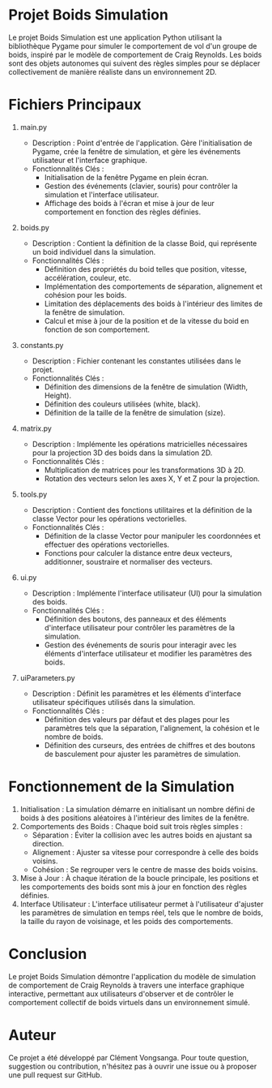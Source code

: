 # Projet Boids Simulation
Le projet Boids Simulation est une application Python utilisant la bibliothèque Pygame pour simuler le comportement de vol d'un groupe de boids, inspiré par le modèle de comportement de Craig Reynolds. Les boids sont des objets autonomes qui suivent des règles simples pour se déplacer collectivement de manière réaliste dans un environnement 2D.

# Fichiers Principaux
1. main.py
    - Description : Point d'entrée de l'application. Gère l'initialisation de Pygame, crée la fenêtre de simulation, et gère les événements utilisateur et l'interface graphique.
    - Fonctionnalités Clés :
        - Initialisation de la fenêtre Pygame en plein écran.
        - Gestion des événements (clavier, souris) pour contrôler la simulation et l'interface utilisateur.
        - Affichage des boids à l'écran et mise à jour de leur comportement en fonction des règles définies.

2. boids.py
    - Description : Contient la définition de la classe Boid, qui représente un boid individuel dans la simulation.
    - Fonctionnalités Clés :
        - Définition des propriétés du boid telles que position, vitesse, accélération, couleur, etc.
        - Implémentation des comportements de séparation, alignement et cohésion pour les boids.
        - Limitation des déplacements des boids à l'intérieur des limites de la fenêtre de simulation.
        - Calcul et mise à jour de la position et de la vitesse du boid en fonction de son comportement.

3. constants.py
    - Description : Fichier contenant les constantes utilisées dans le projet.
    - Fonctionnalités Clés :
        - Définition des dimensions de la fenêtre de simulation (Width, Height).
        - Définition des couleurs utilisées (white, black).
        - Définition de la taille de la fenêtre de simulation (size).

4. matrix.py
    - Description : Implémente les opérations matricielles nécessaires pour la projection 3D des boids dans la simulation 2D.
    - Fonctionnalités Clés :
        - Multiplication de matrices pour les transformations 3D à 2D.
        - Rotation des vecteurs selon les axes X, Y et Z pour la projection.

5. tools.py
    - Description : Contient des fonctions utilitaires et la définition de la classe Vector pour les opérations vectorielles.
    - Fonctionnalités Clés :
        - Définition de la classe Vector pour manipuler les coordonnées et effectuer des opérations vectorielles.
        - Fonctions pour calculer la distance entre deux vecteurs, additionner, soustraire et normaliser des vecteurs.

6. ui.py
    - Description : Implémente l'interface utilisateur (UI) pour la simulation des boids.
    - Fonctionnalités Clés :
        - Définition des boutons, des panneaux et des éléments d'interface utilisateur pour contrôler les paramètres de la simulation.
        - Gestion des événements de souris pour interagir avec les éléments d'interface utilisateur et modifier les paramètres des boids.

7. uiParameters.py
    - Description : Définit les paramètres et les éléments d'interface utilisateur spécifiques utilisés dans la simulation.
    - Fonctionnalités Clés :
        - Définition des valeurs par défaut et des plages pour les paramètres tels que la séparation, l'alignement, la cohésion et le nombre de boids.
        - Définition des curseurs, des entrées de chiffres et des boutons de basculement pour ajuster les paramètres de simulation.

# Fonctionnement de la Simulation
1. Initialisation : La simulation démarre en initialisant un nombre défini de boids à des positions aléatoires à l'intérieur des limites de la fenêtre.
2. Comportements des Boids : Chaque boid suit trois règles simples :
    - Séparation : Éviter la collision avec les autres boids en ajustant sa direction.
    - Alignement : Ajuster sa vitesse pour correspondre à celle des boids voisins.
    - Cohésion : Se regrouper vers le centre de masse des boids voisins.
3. Mise à Jour : À chaque itération de la boucle principale, les positions et les comportements des boids sont mis à jour en fonction des règles définies.
4. Interface Utilisateur : L'interface utilisateur permet à l'utilisateur d'ajuster les paramètres de simulation en temps réel, tels que le nombre de boids, la taille du rayon de voisinage, et les poids des comportements.

# Conclusion
Le projet Boids Simulation démontre l'application du modèle de simulation de comportement de Craig Reynolds à travers une interface graphique interactive, permettant aux utilisateurs d'observer et de contrôler le comportement collectif de boids virtuels dans un environnement simulé.

# Auteur
Ce projet a été développé par Clément Vongsanga. Pour toute question, suggestion ou contribution, n'hésitez pas à ouvrir une issue ou à proposer une pull request sur GitHub.
